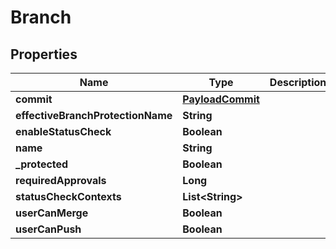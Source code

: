 # Branch

## Properties
Name | Type | Description | Notes
------------ | ------------- | ------------- | -------------
**commit** | [**PayloadCommit**](PayloadCommit.md) |  |  [optional]
**effectiveBranchProtectionName** | **String** |  |  [optional]
**enableStatusCheck** | **Boolean** |  |  [optional]
**name** | **String** |  |  [optional]
**_protected** | **Boolean** |  |  [optional]
**requiredApprovals** | **Long** |  |  [optional]
**statusCheckContexts** | **List&lt;String&gt;** |  |  [optional]
**userCanMerge** | **Boolean** |  |  [optional]
**userCanPush** | **Boolean** |  |  [optional]
